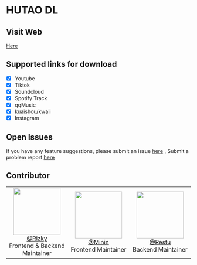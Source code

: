 # HUTAO DL

## Visit Web
[ Here ](https://app.wzblueline.xyz)

## Supported links for download
- [x] Youtube
- [x] Tiktok
- [x] Soundcloud
- [x] Spotify Track
- [x] qqMusic
- [x] kuaishou/kwaii
- [x] Instagram

## Open Issues
If you have any feature suggestions, please submit an issue [here](https://github.com/rizxyu/Hutao-Tools/issues/2) , Submit a problem report [here](https://github.com/rizxyu/Hutao-Tools/issues/1)
  
## Contributor
<table>
  <tr valign="middle">
    <td width="20%" align="center" rowspan="2" colspan="2">
      <a href="https://github.com/rizxyu">
      <img src="https://images.weserv.nl/?url=github.com/rizxyu.png?v=4&h=100&w=100&fit=cover&mask=circle&maxage=7d" width="128">
      </a>
      <br>
      <a href="https://github.com/rizxyu">@Rizky</a>
      <br>
      Frontend & Backend Maintainer 
    </td>
    <td width="20%" align="center" rowspan="2" colspan="2">
      <a href="https://github.com/mininxd">
      <img src="https://images.weserv.nl/?url=github.com/mininxd.png?v=4&h=100&w=100&fit=cover&mask=circle&maxage=7d" width="128">
      </a>
      <br>
      <a href="https://github.com/mininxd">@Minin</a>
      <br>
      Frontend Maintainer
    </td>
    </td>
    <td width="20%" align="center" rowspan="2" colspan="2">
      <a href="https://github.com/MuhammadRestu999">
      <img src="https://images.weserv.nl/?url=github.com/muhammadrestu999.png?v=4&h=100&w=100&fit=cover&mask=circle&maxage=7d" width="128">
      </a>
      <br>
      <a href="https://github.com/MuhammadRestu999">@Restu</a>
      <br>
      Backend Maintainer
    </td>
  </tr>
</table>
